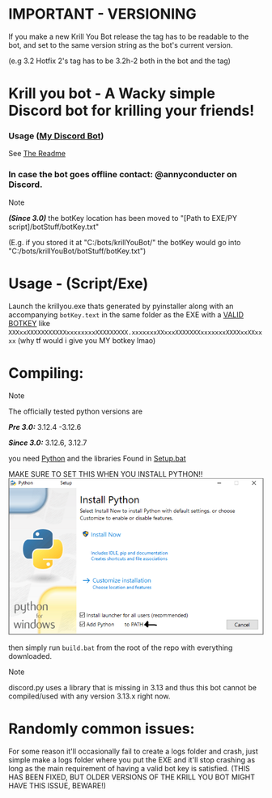 # IMPORTANT - VERSIONING

If you make a new Krill You Bot release the tag has to be readable to the bot, and set to the same version string as the bot's current version.

(e.g 3.2 Hotfix 2's tag has to be 3.2h-2 both in the bot and the tag)

# Krill you bot - A Wacky simple Discord bot for krilling your friends!

### Usage ([My Discord Bot](https://discord.com/oauth2/authorize?client_id=1262532595770589214&permissions=292057852928&integration_type=0&scope=bot))

See [The Readme](readmes/discord_readme.md)

### In case the bot goes offline contact: @annyconducter on Discord.

> [!NOTE]
> ***(Since 3.0)*** the botKey location has been moved to "[Path to EXE/PY script]/botStuff/botKey.txt"
>
> (E.g. if you stored it at "C:/bots/krillYouBot/" the botKey would go into "C:/bots/krillYouBot/botStuff/botKey.txt")

# Usage - (Script/Exe)

Launch the krillyou.exe thats generated by pyinstaller along with an accompanying `botKey.text` in the same folder as the EXE with a [VALID BOTKEY](https://discord.com/developers/docs/quick-start/getting-started)
like `XXXxxXXXXXXXXXXXxxxxxxxxXXXXXXXXX.xxxxxxxXXxxxXXXXXXXxxxxxxxXXXXxxXXxxxx` (why tf would i give you MY botkey lmao)

# Compiling:

> [!NOTE]
> The officially tested python versions are
>
> ***Pre 3.0:*** 3.12.4 -3.12.6
>
> ***Since 3.0:*** 3.12.6, 3.12.7

you need [Python](https://www.python.org/downloads/) and the libraries Found in [Setup.bat](setup.bat)

MAKE SURE TO SET THIS WHEN YOU INSTALL PYTHON!! ![](docs/IMPORTANT.png)

then simply run `build.bat` from the root of the repo with everything downloaded.

> [!NOTE]
>
> discord.py uses a library that is missing in 3.13 and thus this bot cannot be compiled/used with any version 3.13.x right now.

# Randomly common issues:

For some reason it'll occasionally fail to create a logs folder and crash, just simple make a logs folder where you put the EXE and it'll stop crashing as long as the main requirement of having a valid bot key is satisfied. (THIS HAS BEEN FIXED, BUT OLDER VERSIONS OF THE KRILL YOU BOT MIGHT HAVE THIS ISSUE, BEWARE!)